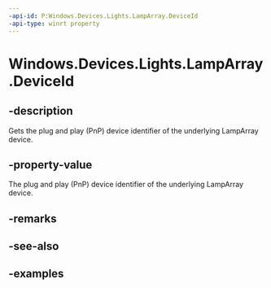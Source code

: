 ```yaml
---
-api-id: P:Windows.Devices.Lights.LampArray.DeviceId
-api-type: winrt property
---
```


<!-- Property syntax.
public string DeviceId { get; }
-->

# Windows.Devices.Lights.LampArray.DeviceId

## -description
Gets the plug and play (PnP) device identifier of the underlying LampArray device.
## -property-value
The plug and play (PnP) device identifier of the underlying LampArray device.
## -remarks

## -see-also

## -examples

